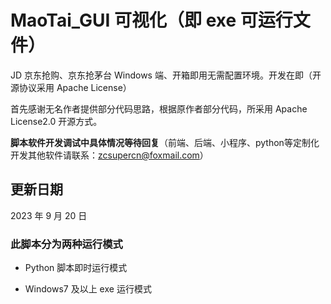 # MaoTai_GUI 可视化（即 exe 可运行文件）

JD 京东抢购、京东抢茅台 Windows 端、开箱即用无需配置环境。开发在即（开源协议采用 Apache License）

首先感谢无名作者提供部分代码思路，根据原作者部分代码，所采用 Apache License2.0 开源方式。

**脚本软件开发调试中具体情况等待回复**（前端、后端、小程序、python等定制化开发其他软件请联系：zcsupercn@foxmail.com）

## 更新日期

2023 年 9 月 20 日

### 此脚本分为两种运行模式

- Python 脚本即时运行模式

- Windows7 及以上 exe 运行模式
